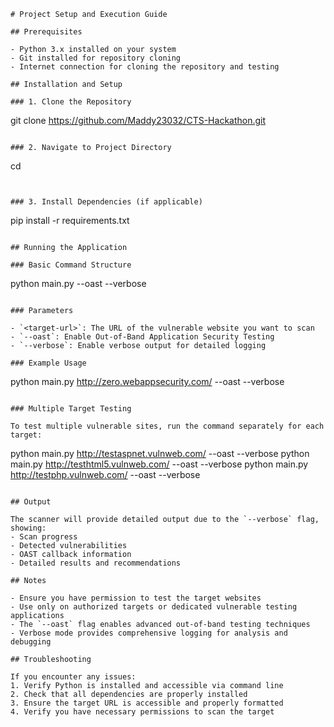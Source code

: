 
```
# Project Setup and Execution Guide

## Prerequisites

- Python 3.x installed on your system
- Git installed for repository cloning
- Internet connection for cloning the repository and testing

## Installation and Setup

### 1. Clone the Repository

```
git clone https://github.com/Maddy23032/CTS-Hackathon.git
```

### 2. Navigate to Project Directory

```
cd <project-directory-name>
```


### 3. Install Dependencies (if applicable)

```
pip install -r requirements.txt
```

## Running the Application

### Basic Command Structure

```
python main.py <target-url> --oast --verbose
```

### Parameters

- `<target-url>`: The URL of the vulnerable website you want to scan
- `--oast`: Enable Out-of-Band Application Security Testing
- `--verbose`: Enable verbose output for detailed logging

### Example Usage

```
python main.py http://zero.webappsecurity.com/ --oast --verbose
```

### Multiple Target Testing

To test multiple vulnerable sites, run the command separately for each target:

```
python main.py http://testaspnet.vulnweb.com/ --oast --verbose
python main.py http://testhtml5.vulnweb.com/ --oast --verbose
python main.py http://testphp.vulnweb.com/ --oast --verbose
```

## Output

The scanner will provide detailed output due to the `--verbose` flag, showing:
- Scan progress
- Detected vulnerabilities
- OAST callback information
- Detailed results and recommendations

## Notes

- Ensure you have permission to test the target websites
- Use only on authorized targets or dedicated vulnerable testing applications
- The `--oast` flag enables advanced out-of-band testing techniques
- Verbose mode provides comprehensive logging for analysis and debugging

## Troubleshooting

If you encounter any issues:
1. Verify Python is installed and accessible via command line
2. Check that all dependencies are properly installed
3. Ensure the target URL is accessible and properly formatted
4. Verify you have necessary permissions to scan the target
```
